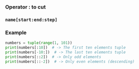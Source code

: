### Operator : to cut

### `name[start:end:step]`

### Example

```python
numbers = tuple(range(1, 101))
print(numbers[:10])  # -> The first ten elements tuple
print(numbers[-10:])  # -> The last ten elements tuple
print(numbers[::2])  # -> Only odd elements
print(numbers[::-2])  # -> Only even elements (descending)
```